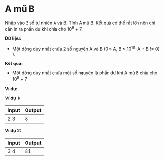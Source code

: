 # A mũ B

Nhập vào 2 số tự nhiên A và B. Tính A mũ B. Kết quả có thể rất lớn nên chỉ cần in ra phần dư khi chia cho 10<sup>9</sup> + 7.

**Dữ liệu:**

- Một dòng duy nhất chứa 2 số nguyên A và B (0 ≤ A, B ≤ 10<sup>18</sup> (A + B != 0) ). 

**Kết quả:**

- Một dòng duy nhất chứa một số nguyên là phần dư khi A mũ B chia cho 10<sup>9</sup> + 7.

**Ví dụ:**

**Ví dụ 1:**

| Input | Output |
|:-------|:--------|
| 2 3    | 8      |

**Ví dụ 2:**

| Input | Output |
|:-------|:--------|
| 3 4    | 81     |

